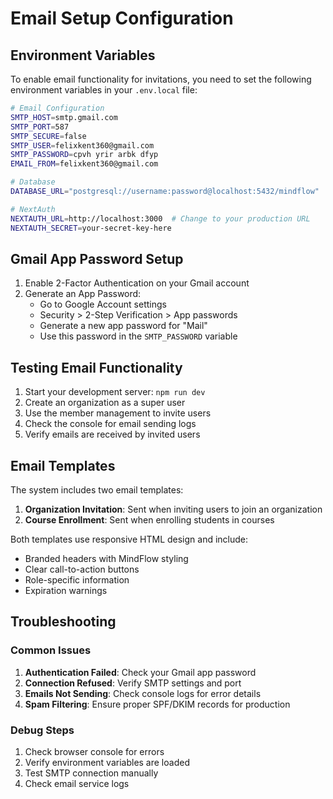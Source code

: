 # Email Setup Configuration

## Environment Variables

To enable email functionality for invitations, you need to set the following environment variables in your `.env.local` file:

```bash
# Email Configuration
SMTP_HOST=smtp.gmail.com
SMTP_PORT=587
SMTP_SECURE=false
SMTP_USER=felixkent360@gmail.com
SMTP_PASSWORD=cpvh yrir arbk dfyp
EMAIL_FROM=felixkent360@gmail.com

# Database
DATABASE_URL="postgresql://username:password@localhost:5432/mindflow"

# NextAuth
NEXTAUTH_URL=http://localhost:3000  # Change to your production URL
NEXTAUTH_SECRET=your-secret-key-here
```

## Gmail App Password Setup

1. Enable 2-Factor Authentication on your Gmail account
2. Generate an App Password:
   - Go to Google Account settings
   - Security > 2-Step Verification > App passwords
   - Generate a new app password for "Mail"
   - Use this password in the `SMTP_PASSWORD` variable

## Testing Email Functionality

1. Start your development server: `npm run dev`
2. Create an organization as a super user
3. Use the member management to invite users
4. Check the console for email sending logs
5. Verify emails are received by invited users

## Email Templates

The system includes two email templates:

1. **Organization Invitation**: Sent when inviting users to join an organization
2. **Course Enrollment**: Sent when enrolling students in courses

Both templates use responsive HTML design and include:
- Branded headers with MindFlow styling
- Clear call-to-action buttons
- Role-specific information
- Expiration warnings

## Troubleshooting

### Common Issues

1. **Authentication Failed**: Check your Gmail app password
2. **Connection Refused**: Verify SMTP settings and port
3. **Emails Not Sending**: Check console logs for error details
4. **Spam Filtering**: Ensure proper SPF/DKIM records for production

### Debug Steps

1. Check browser console for errors
2. Verify environment variables are loaded
3. Test SMTP connection manually
4. Check email service logs
